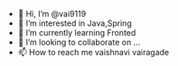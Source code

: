 - 👋 Hi, I’m @vai9119
- 👀 I’m interested in Java,Spring 
- 🌱 I’m currently learning Fronted
- 💞️ I’m looking to collaborate on ...
- 📫 How to reach me vaishnavi vairagade

<!---
vai9119/vai9119 is a ✨ special ✨ repository because its `README.md` (this file) appears on your GitHub profile.
You can click the Preview link to take a look at your changes.
--->
